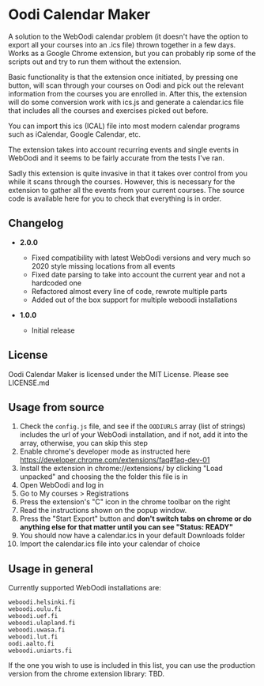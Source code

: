 # Oodi Calendar Maker

A solution to the WebOodi calendar problem (it doesn't have the option to export all your courses into an .ics file) thrown together in a few days. Works as a Google Chrome extension, but you can probably rip some of the scripts out and try to run them without the extension.

Basic functionality is that the extension once initiated, by pressing one button, will scan through your courses on Oodi and pick out the relevant information from the courses you are enrolled in. After this, the extension will do some conversion work with ics.js and generate a calendar.ics file that includes all the courses and exercises picked out before.

You can import this ics (ICAL) file into most modern calendar programs such as iCalendar, Google Calendar, etc.

The extension takes into account recurring events and single events in WebOodi and it seems to be fairly accurate from the tests I've ran.

Sadly this extension is quite invasive in that it takes over control from you while it scans through the courses. However, this is necessary for the extension to gather all the events from your current courses. The source code is available here for you to check that everything is in order.

## Changelog

-   **2.0.0**

    -   Fixed compatibility with latest WebOodi versions and very much so 2020 style missing locations from all events
    -   Fixed date parsing to take into account the current year and not a hardcoded one
    -   Refactored almost every line of code, rewrote multiple parts
    -   Added out of the box support for multiple weboodi installations

-   **1.0.0**
    -   Initial release

## License

Oodi Calendar Maker is licensed under the MIT License. Please see LICENSE.md

## Usage from source

1. Check the `config.js` file, and see if the `OODIURLS` array (list of strings) includes the url of your WebOodi installation, and if not, add it into the array, otherwise, you can skip this step
2. Enable chrome's developer mode as instructed here https://developer.chrome.com/extensions/faq#faq-dev-01
3. Install the extension in chrome://extensions/ by clicking "Load unpacked" and choosing the the folder this file is in
4. Open WebOodi and log in
5. Go to My courses > Registrations
6. Press the extension's "C" icon in the chrome toolbar on the right
7. Read the instructions shown on the popup window.
8. Press the "Start Export" button and **don't switch tabs on chrome or do anything else for that matter until you can see "Status: READY"**
9. You should now have a calendar.ics in your default Downloads folder
10. Import the calendar.ics file into your calendar of choice

## Usage in general

Currently supported WebOodi installations are:

```
weboodi.helsinki.fi
weboodi.oulu.fi
weboodi.uef.fi
weboodi.ulapland.fi
weboodi.uwasa.fi
weboodi.lut.fi
oodi.aalto.fi
weboodi.uniarts.fi
```

If the one you wish to use is included in this list, you can use the production version from the chrome extension library: TBD.
